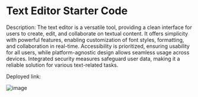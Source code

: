 # Text Editor Starter Code




Description:
The text editor is a versatile tool, providing a clean interface for users to create, edit, and collaborate on textual content. It offers simplicity with powerful features, enabling customization of font styles, formatting, and collaboration in real-time. Accessibility is prioritized, ensuring usability for all users, while platform-agnostic design allows seamless usage across devices. Integrated security measures safeguard user data, making it a reliable solution for various text-related tasks.

Deployed link:

![image](https://github.com/breashroyer/Text-Editor-Challenge/assets/142278077/c41dedba-fde6-45ea-b952-cc7d6b32c922)
